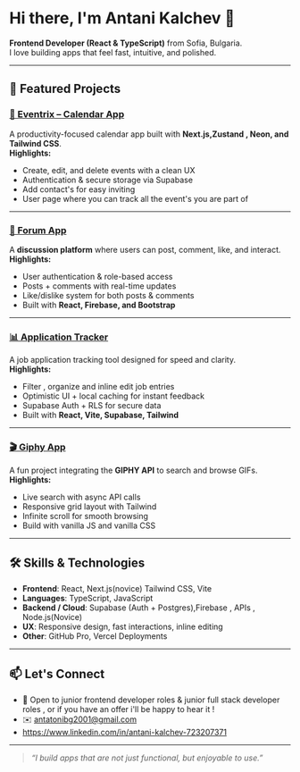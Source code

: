 # Hi there, I'm **Antani Kalchev** 👋

**Frontend Developer (React & TypeScript)** from Sofia, Bulgaria.  
I love building apps that feel fast, intuitive, and polished.  

---

## 🚀 Featured Projects

### [📅 Eventrix – Calendar App](https://github.com/antatoni/eventrix)
A productivity-focused calendar app built with **Next.js,Zustand , Neon, and Tailwind CSS**.  
**Highlights:**
- Create, edit, and delete events with a clean UX  
- Authentication & secure storage via Supabase  
- Add contact's for easy inviting
- User page where you can track all the event's you are part of

---

### [💬 Forum App](https://github.com/antatoni/forum-app)
A **discussion platform** where users can post, comment, like, and interact.  
**Highlights:**
- User authentication & role-based access  
- Posts + comments with real-time updates  
- Like/dislike system for both posts & comments  
- Built with **React, Firebase, and Bootstrap**  

---

### [📊 Application Tracker](https://github.com/antatoni/applicationTracker)
A job application tracking tool designed for speed and clarity.  
**Highlights:**
- Filter , organize and inline edit job entries  
- Optimistic UI + local caching for instant feedback  
- Supabase Auth + RLS for secure data  
- Built with **React, Vite, Supabase, Tailwind**  

---

### [🎬 Giphy App](https://github.com/antatoni/giphy-app)
A fun project integrating the **GIPHY API** to search and browse GIFs.  
**Highlights:**
- Live search with async API calls  
- Responsive grid layout with Tailwind  
- Infinite scroll for smooth browsing
- Build with vanilla JS and vanilla CSS

---

## 🛠️ Skills & Technologies

- **Frontend**: React, Next.js(novice) Tailwind CSS, Vite  
- **Languages**: TypeScript, JavaScript  
- **Backend / Cloud**: Supabase (Auth + Postgres),Firebase ,  APIs  , Node.js(Novice)
- **UX**: Responsive design, fast interactions, inline editing  
- **Other**: GitHub Pro, Vercel Deployments  

---

## 📫 Let's Connect
- 💼 Open to junior frontend developer roles & junior full stack developer roles , or if you have an offer i'll be happy to hear it !  
- ✉️ antatonibg2001@gmail.com
- https://www.linkedin.com/in/antani-kalchev-723207371

---

> *“I build apps that are not just functional, but enjoyable to use.”*
